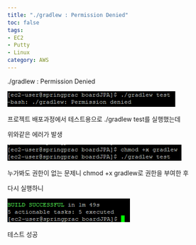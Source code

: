 ```yaml
---
title: "./gradlew : Permission Denied"
toc: false
tags:
- EC2
- Putty
- Linux
category: AWS
---
```


./gradlew : Permission Denied


 ![error](/assets/images/9/error.PNG)
 
프로젝트 배포과정에서 테스트용으로 ./gradlew test를 실행했는데

위와같은 에러가 발생


 ![권한부여](/assets/images/9/prog.PNG)
 
누가봐도 권한이 없는 문제니 chmod +x gradlew로 권한을 부여한 후

다시 실행하니

![실행](/assets/images/9/result.PNG)

 테스트 성공
